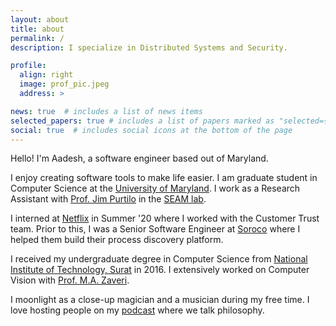 ```yaml
---
layout: about
title: about
permalink: /
description: I specialize in Distributed Systems and Security.

profile:
  align: right
  image: prof_pic.jpeg
  address: >

news: true  # includes a list of news items
selected_papers: true # includes a list of papers marked as "selected={true}"
social: true  # includes social icons at the bottom of the page
---
```


Hello! I'm Aadesh, a software engineer based out of Maryland.   

I enjoy creating software tools to make life easier. 
I am graduate student in Computer Science at the [University of Maryland](https://www.cs.umd.edu/). 
I work as a Research Assistant with [Prof. Jim Purtilo](https://seam.cs.umd.edu/purtilo/) in the [SEAM lab](https://seam.cs.umd.edu/team).  

I interned at [Netflix](www.netflix.com) in Summer '20 where I worked with the Customer Trust team. Prior to this, I was a 
Senior Software Engineer at [Soroco](www.soroco.com) where I helped them build their process discovery platform. 

I received my undergraduate degree in Computer Science from [National Institute of Technology, Surat](https://www.svnit.ac.in/web/department/computer/btechnew.php) 
in 2016. I extensively worked on Computer Vision with [Prof. M.A. Zaveri](https://svnit.ac.in/maz/).

I moonlight as a close-up magician and a musician during my free time. I love hosting people on my 
[podcast](https://www.youtube.com/watch?v=7X3NYEAofUQ) where we talk philosophy.        